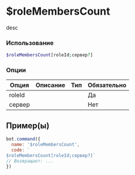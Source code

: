 # $roleMembersCount
desc
### Использование
```php
$roleMembersCount[roleId;сервер?]
```

### Опции

| Опция | Описание | Тип | Обязательно |
|--------|-------------|------|----------|
| roleId |  |  | Да | 
| сервер |  |  | Нет | 
## Пример(ы)

```javascript
bot.command({
  name: '$roleMembersCount',
  code: `
$roleMembersCount[roleId;сервер?]`
// Возвращает: ...
})
```
